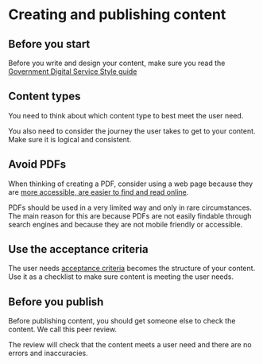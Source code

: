 # Creating and publishing content

## Before you start

Before you write and design your content, make sure you read the [Government Digital Service Style guide](https://www.gov.uk/guidance/style-guide/a-to-z-of-gov-uk-style)

## Content types

You need to think about which content type to best meet the user need.

You also need to consider the journey the user takes to get to your content. Make sure it is logical and consistent.

## Avoid PDFs

When thinking of creating a PDF, consider using a web page because they are [more accessible, are easier to find and read online](https://gds.blog.gov.uk/2018/07/16/why-gov-uk-content-should-be-published-in-html-and-not-pdf/).

PDFs should be used in a very limited way and only in rare circumstances. The main reason for this are because PDFs are not easily findable through search engines and because they are not mobile friendly or accessible.

## Use the acceptance criteria

The user needs [acceptance criteria](https://www.gov.uk/service-manual/agile-delivery/writing-user-stories) becomes the structure of your content. Use it as a checklist to make sure content is meeting the user needs.

## Before you publish

Before publishing content, you should get someone else to check the content. We call this peer review.

The review will check that the content meets a user need and there are no errors and inaccuracies.